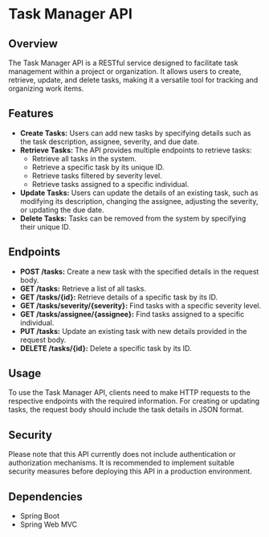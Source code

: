# Task Manager API

## Overview
The Task Manager API is a RESTful service designed to facilitate task management within a project or organization. It allows users to create, retrieve, update, and delete tasks, making it a versatile tool for tracking and organizing work items.

## Features
- **Create Tasks:** Users can add new tasks by specifying details such as the task description, assignee, severity, and due date.
- **Retrieve Tasks:** The API provides multiple endpoints to retrieve tasks:
  - Retrieve all tasks in the system.
  - Retrieve a specific task by its unique ID.
  - Retrieve tasks filtered by severity level.
  - Retrieve tasks assigned to a specific individual.
- **Update Tasks:** Users can update the details of an existing task, such as modifying its description, changing the assignee, adjusting the severity, or updating the due date.
- **Delete Tasks:** Tasks can be removed from the system by specifying their unique ID.

## Endpoints
- **POST /tasks:** Create a new task with the specified details in the request body.
- **GET /tasks:** Retrieve a list of all tasks.
- **GET /tasks/{id}:** Retrieve details of a specific task by its ID.
- **GET /tasks/severity/{severity}:** Find tasks with a specific severity level.
- **GET /tasks/assignee/{assignee}:** Find tasks assigned to a specific individual.
- **PUT /tasks:** Update an existing task with new details provided in the request body.
- **DELETE /tasks/{id}:** Delete a specific task by its ID.

## Usage
To use the Task Manager API, clients need to make HTTP requests to the respective endpoints with the required information. For creating or updating tasks, the request body should include the task details in JSON format.

## Security
Please note that this API currently does not include authentication or authorization mechanisms. It is recommended to implement suitable security measures before deploying this API in a production environment.

## Dependencies
- Spring Boot
- Spring Web MVC
